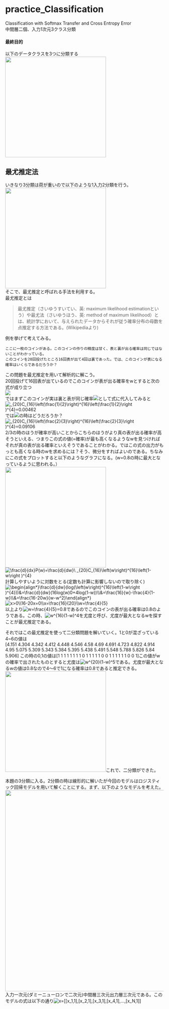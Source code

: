 # practice_Classification
Classification with Softmax Transfer and Cross Entropy Error  
中間層二個、入力1次元3クラス分類  
#### 最終目的
以下のデータクラスを3つに分類する  
<img src="https://user-images.githubusercontent.com/52588447/88926133-7a878400-d2b0-11ea-91ec-d0a8390ba0f9.png" width="320">
## 最尤推定法
いきなり3分類は荷が重いので以下のような1入力2分類を行う。  
<img src="https://user-images.githubusercontent.com/52588447/88926823-7ad44f00-d2b1-11ea-8ceb-3fda5c3f04f5.png" width="320">  
そこで、最尤推定と呼ばれる手法を利用する。  
最尤推定とは  
>最尤推定（さいゆうすいてい、英: maximum likelihood estimationという）や最尤法（さいゆうほう、英: method of maximum likelihood）とは、統計学において、与えられたデータからそれが従う確率分布の母数を点推定する方法である。(Wikipediaより)  

例を挙げて考えてみる。  
~~~
ここに一枚のコインがある。このコインの作りの精度は甘く、表と裏が出る確率は同じではないことがわかっている。
このコインを20回投げたところ16回表が出て4回は裏であった。では、このコインが表になる確率はいくらであるだろうか？
~~~
この問題を最尤推定を用いて解析的に解こう。  
20回投げて16回表が出ているのでこのコインが表が出る確率をwとすると次の式が成り立つ  
<img src="https://latex.codecogs.com/gif.latex?_{20}C_{16}w^{16}(1-w)^{4}">  
ではまずこのコインが実は裏と表が同じ確率<img src="https://latex.codecogs.com/gif.latex?w=\frac{1}{2}">として式に代入してみると  
<img src="https://latex.codecogs.com/gif.latex?_{20}C_{16}\left(\frac{1}{2}\right)^{16}\left(\frac{1}{2}\right&space;)^{4}=0.00462" title="_{20}C_{16}\left(\frac{1}{2}\right)^{16}\left(\frac{1}{2}\right )^{4}=0.00462" />  
では<img src="https://latex.codecogs.com/gif.latex?w=\frac{2}{3}">の時はどうだろうか？  
<img src="https://latex.codecogs.com/gif.latex?_{20}C_{16}\left(\frac{2}{3}\right)^{16}\left(\frac{2}{3}\right&space;)^{4}=0.09106" title="_{20}C_{16}\left(\frac{2}{3}\right)^{16}\left(\frac{2}{3}\right )^{4}=0.09106" />  
2/3の時のほうが確率が高いことからこちらのほうがより真の表が出る確率が高そうといえる、つまりこの式の値(=確率)が最も高くなるようなwを見つければそれが真の表が出る確率といえそうであることがわかる。ではこの式の出力がもっとも高くなる時のwを求めるには？そう、微分をすればよいのである。ちなみにこの式をプロットすると以下のようなグラフになる。(w=0.8の時に最大となっているように思われる。）  
<img src="https://user-images.githubusercontent.com/52588447/88933174-0520b100-d2ba-11ea-8c5e-d9d24496a512.png" width="320" align="left"><img src="https://latex.codecogs.com/gif.latex?\frac{d}{dx}P(w)=\frac{d}{dw}\&space;_{20}C_{16}\left(w\right)^{16}\left(1-w\right&space;)^{4}" title="\frac{d}{dx}P(w)=\frac{d}{dw}\ _{20}C_{16}\left(w\right)^{16}\left(1-w\right )^{4}" />  
計算しやすいように対数をとる(定数も計算に影響しないので取り除く)  
<img src="https://latex.codecogs.com/gif.latex?\begin{align*}\frac{d}{dw}(log(\left(w\right)^{16}\left(1-w\right&space;)^{4}))&=\frac{d}{dw}(16log(w)&plus;4log(1-w))\\&=\frac{16}{w}-\frac{4}{1-w}\\&=\frac{16-20w}{w-w^2}\end{align*}" title="\begin{align*}\frac{d}{dw}(log(\left(w\right)^{16}\left(1-w\right )^{4}))&=\frac{d}{dw}(16log(w)0+4log(1-w))\\&=\frac{16}{w}-\frac{4}{1-w}\\&=\frac{16-20w}{w-w^2}\end{align*}" />  
<img src="https://latex.codecogs.com/gif.latex?w>0\\16-20w=0\\w=\frac{16}{20}\\w=\frac{4}{5}" title="x>0\\16-20x=0\\x=\frac{16}{20}\\w=\frac{4}{5}" />  
以上より<img src="https://latex.codecogs.com/gif.latex?w=\frac{4}{5}=0.8" title="w=\frac{4}{5}=0.8" />であるのでこのコインの表が出る確率は0.8のようである。この時、<img src="https://latex.codecogs.com/gif.latex?w^{16}(1-w)^4" title="w^{16}(1-w)^4" />を尤度と呼び、尤度が最大となるwを探すことが最尤推定である。

それではこの最尤推定を使って二分類問題を解いていく。1と0が混ざっている4~6の値は  
[4.151 4.304 4.342 4.412 4.448 4.546 4.58  4.69  4.691 4.723 4.822 4.914 4.95  5.075 5.309 5.343 5.384 5.395 5.438 5.491 5.548 5.788 5.826 5.84 5.906]
この時の0,1の値は[1 1 1 1 1 1 1 1 0 1 1 1 1 1 0 0 1 1 1 1 1 1 0 0 1]この値がwの確率で出されたものとすると尤度は<img src="https://latex.codecogs.com/gif.latex?w^{20}(1-w)^5" title="w^{20}(1-w)^5" />である。尤度が最大となるwの値は0.8なので4～6で1になる確率は0.8であると推定できる。<img src="https://user-images.githubusercontent.com/52588447/89028606-aca7ed00-d367-11ea-8c52-328515290f53.png" width="320">これで、二分類ができた。


本題の3分類に入る。2分類の時は線形的に解いたが今回のモデルはロジスティック回帰モデルを用いて解くことにする。まず、以下のようなモデルを考えた。  
<img src="https://user-images.githubusercontent.com/52588447/89029524-9dc23a00-d369-11ea-9032-5cfda8010962.png" width="640" align="left">入力一次元(ダミーニューロンで二次元)中間層三次元出力層三次元である。このモデルの式は以下の通り<img src="https://latex.codecogs.com/gif.latex?x=[[x_1,1],[x_2,1],[x_3,1],[x_4,1],...,[x_N,1]]" title="x=[[x_1,1],[x_2,1],[x_3,1],[x_4,1],...,[x_N,1]]" />

